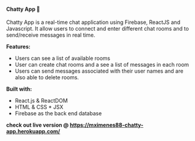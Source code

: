 #### Chatty App :busts_in_silhouette:


Chatty App is a real-time chat application using Firebase, ReactJS and Javascript.
 It allow users to connect and enter different chat rooms and to send/receive messages in real time.
 
 **Features:**
 
 * Users can see a list of available rooms
 * User can create chat rooms and a see a list of messages in each room
 * Users can send messages associated with their user names and are also able to delete rooms. 
 
 
 **Built with:**
 * React.js & ReactDOM
 * HTML & CSS * JSX
 * Firebase as the back end database
 
 
 
 **check out live version @ https://mximenes88-chatty-app.herokuapp.com/**
